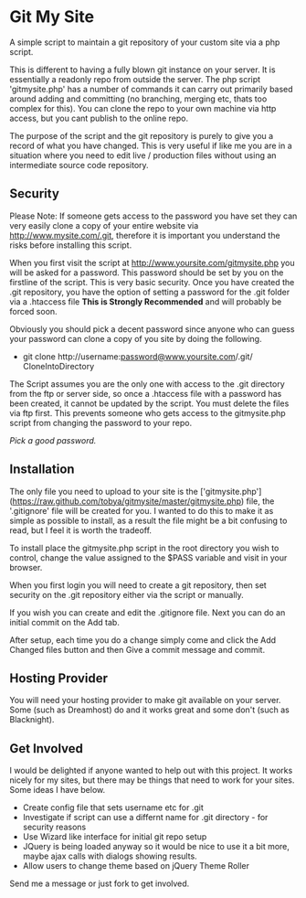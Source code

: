 Git My Site 
===========


A simple script to maintain a git repository of your custom site via a php script.

This is different to having a fully blown git instance on your server.  It is essentially a readonly repo from outside the server.  The php script 'gitmysite.php' has a number of commands it can carry out primarily based around adding and committing (no branching, merging etc, thats too complex for this).  You can clone the repo to your own machine via http access, but you cant publish to the online repo.  

The purpose of the script and the git repository is purely to give you a record of what you have changed.  This is very useful if like me you are in a situation where you need to edit live / production files without using an intermediate source code repository.

Security
--------

Please Note:  If someone gets access to the password you have set they can very easily clone a copy of your entire website via http://www.mysite.com/.git, therefore it is important you understand the risks before installing this script.

When you first visit the script at http://www.yoursite.com/gitmysite.php you will be asked for a password.  This password should be set by you on the firstline of the script.  This is very basic security.  Once you have created the .git repository, you have the option of setting a password for the .git folder via a .htaccess file **This is Strongly Recommended** and will probably be forced soon.

Obviously you should pick a decent password since anyone who can guess your password can clone a copy of you site by doing the following.

*  git clone http://username:password@www.yoursite.com/.git/ CloneIntoDirectory

The Script assumes you are the only one with access to the .git directory from the ftp or server side, so once a .htaccess file with a password has been created, it cannot be updated by the script.  You must delete the files via ftp first.  This prevents someone who gets access to the gitmysite.php script from changing the password to your repo. 

*Pick a good password.*


Installation
------------

The only file you need to upload to your site is the ['gitmysite.php'] (https://raw.github.com/tobya/gitmysite/master/gitmysite.php) file, the '.gitignore' file will be created for you.  I wanted to do this to make it as simple as possible to install, as a result the file might be a bit confusing to read, but I feel it is worth the tradeoff.

To install place the gitmysite.php script in the root directory you wish to control, change the value assigned to the $PASS variable and visit in your browser.

When  you first login you will need to create a git repository, then set security on the .git repository either via the script or manually.  

If you wish you can create and edit the .gitignore file. Next you can do an initial commit on the Add tab.

After setup, each time you do a change simply come and click the Add Changed files button and then Give a commit message and commit.

Hosting Provider
----

You will need your hosting provider to make git available on your server.  Some (such as Dreamhost) do and it works great and some don't (such as Blacknight).


Get Involved
------------

I would be delighted if anyone wanted to help out with this project.  It works nicely for my sites, but there may be things that need to work for your sites.  Some ideas I have below.

*  Create config file that sets username etc for .git
*  Investigate if script can use a differnt name for .git directory - for security reasons
*  Use Wizard like interface for initial git repo setup 
*  JQuery is being loaded anyway so it would be nice to use it a bit more, maybe ajax calls with dialogs showing results.
*  Allow users to change theme based on jQuery Theme Roller

 
Send me a message or just fork to get involved.

